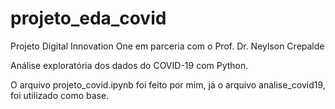 # projeto_eda_covid
Projeto Digital Innovation One em parceria com o Prof. Dr. Neylson Crepalde

Análise exploratória dos dados do COVID-19 com Python.

O arquivo projeto_covid.ipynb foi feito por mim, já o arquivo analise_covid19, foi utilizado como base.
